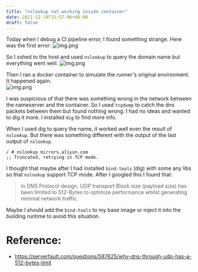 ```yaml
---
title: "nslookup not working inside container"
date: 2021-12-10T15:57:06+08:00
draft: false
---
```


Today when I debug a CI pipeline error, I found something strange. Here was the first error:
![img.png](/images/nslookup_error.png)

So I sshed to the host and used `nslookup` to query the domain name but everything went well.
![img.png](/images/nslookup_2.png)

Then I ran a docker container to simulate the runner's original environment.  
It happened again.  
![img.png](/images/nslookup_3.png)

I was suspicious of that there was something wrong in the network between the nameserver and the container. So I used
`tcpdump` to catch the dns packets between them but found nothing wrong. I had no ideas and wanted to dig it more. I installed
`dig` to find more info. 

When I used dig to query the name, it worked well even the result of `nslookup`. But there was something different with
the output of the last output of `nslookup`.
```shell
/ # nslookup mirrors.aliyun.com
;; Truncated, retrying in TCP mode.
```
I thought that maybe after I had installed `bind-tools` (dig) with some any libs so that `nslookup` support TCP mode.
After I googled this I found that:  
> In DNS Protocol design, UDP transport Block size (payload size) has been limited to 512-Bytes to optimize performance whilst generating minimal network traffic.

Maybe I should add the `bind-tools` to my base image or inject it into the building runtime to avoid this situation. 

# Reference:  
- https://serverfault.com/questions/587625/why-dns-through-udp-has-a-512-bytes-limit